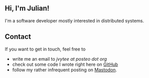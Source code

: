 ## Hi, I'm Julian!
I'm a software developer mostly interested in distributed systems.

## Contact
If you want to get in touch, feel free to
- write me an email to _jvytee at posteo dot org_ 
- check out some code I wrote right here on [GitHub](https://github.com/jvytee")
- follow my rather infrequent posting on [Mastodon](https://chaos.social/@jaytee).
